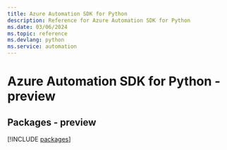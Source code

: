 ```yaml
---
title: Azure Automation SDK for Python
description: Reference for Azure Automation SDK for Python
ms.date: 03/06/2024
ms.topic: reference
ms.devlang: python
ms.service: automation
---
```

# Azure Automation SDK for Python - preview
## Packages - preview
[!INCLUDE [packages](automation-index.md)]